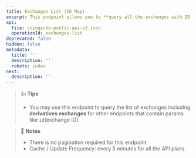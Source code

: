 ```yaml
---
title: Exchanges List (ID Map)
excerpt: This endpoint allows you to **query all the exchanges with ID and name**
api:
  file: coingecko-public-api-v3.json
  operationId: exchanges-list
deprecated: false
hidden: false
metadata:
  title: ''
  description: ''
  robots: index
next:
  description: ''
---
```

> 👍 **Tips**
> 
> - You may use this endpoint to query the list of exchanges including **derivatives exchanges** for other endpoints that contain params like `id`(exchange ID).

> 📘 **Notes**
> 
> - There is no pagination required for this endpoint.
> - Cache / Update Frequency:  every 5 minutes for all the API plans.